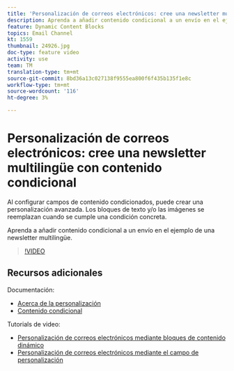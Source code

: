 ```yaml
---
title: 'Personalización de correos electrónicos: cree una newsletter multilingüe con contenido condicional'
description: Aprenda a añadir contenido condicional a un envío en el ejemplo de una newsletter multilingüe.
feature: Dynamic Content Blocks
topics: Email Channel
kt: 1559
thumbnail: 24926.jpg
doc-type: feature video
activity: use
team: TM
translation-type: tm+mt
source-git-commit: 8bd36a13c027138f9555ea800f6f435b135f1e8c
workflow-type: tm+mt
source-wordcount: '116'
ht-degree: 3%

---
```



# Personalización de correos electrónicos: cree una newsletter multilingüe con contenido condicional

Al configurar campos de contenido condicionados, puede crear una personalización avanzada. Los bloques de texto y/o las imágenes se reemplazan cuando se cumple una condición concreta.

Aprenda a añadir contenido condicional a un envío en el ejemplo de una newsletter multilingüe.

>[!VIDEO](https://video.tv.adobe.com/v/24926?quality=12)

## Recursos adicionales

Documentación:

* [Acerca de la personalización](https://docs.adobe.com/content/help/en/campaign-classic/using/sending-messages/personalizing-deliveries/about-personalization.html)
* [Contenido condicional](https://docs.adobe.com/content/help/en/campaign-classic/using/sending-messages/personalizing-deliveries/conditional-content.html)

Tutorials de video:

* [Personalización de correos electrónicos mediante bloques de contenido dinámico](/help/acc/sending-messages/email-channel/personalization-with-dynamic-content-blocks.md)
* [Personalización de correos electrónicos mediante el campo de personalización](/help/acc/sending-messages/email-channel/personalizing-emails-using-personalization-fields.md)
